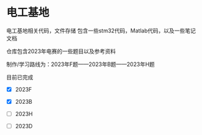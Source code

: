 # 电工基地
电工基地相关代码，文件存储
包含一些stm32代码，Matlab代码，以及一些笔记文档

仓库包含2023年电赛的一些题目以及参考资料

制作/学习路线为：2023年F题——2023年B题——2023年H题

目前已完成

- [x] 2023F
- [x] 2023B
- [ ] 2023H
- [ ] 2023D

